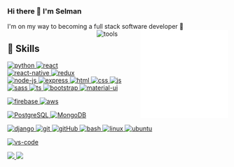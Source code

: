 ### Hi there 👋 I'm Selman
I'm on my way to becoming a full stack software developer 🌱
<img src="https://github.com/SelmanAyyildiz/SelmanAyyildiz/blob/main/React.gif" alt="react-native" width=200 height=200 align="right" position= "absolute" top=0 right=0>
<img src="/SelmanAyyildiz/SelmanAyyildiz/blob/main/tools.gif" alt="tools" width="100" height="100" align="right" style="max-width:100%;">
## 🚀 Skills
<p>
 <a href="#"> <img src="https://camo.githubusercontent.com/edbf0a154fb266da96cd1b5379eec350cff7ef072ba42ee003c713c321cb0ba8/68747470733a2f2f7777772e707974686f6e2e6f72672f7374617469632f696d672f707974686f6e2d6c6f676f2e706e67" alt="python" width="150" data-canonical-src="https://www.python.org/static/img/python-logo.png" style="max-width:100%;"> </a>  
 <a href="#"> <img src="https://camo.githubusercontent.com/82b8bbebc766d815a5e7a1ce3b1b255bc9ed509521722c37c27a724e16dcbc63/68747470733a2f2f63646e2e69636f6e2d69636f6e732e636f6d2f69636f6e73322f323431352f504e472f3531322f72656163745f6f726967696e616c5f776f72646d61726b5f6c6f676f5f69636f6e5f3134363337352e706e67" alt="react" width="50" data-canonical-src="https://cdn.icon-icons.com/icons2/2415/PNG/512/react_original_wordmark_logo_icon_146375.png" style="max-width:100%;"> </a> 
 <a href="#"> <img src="https://camo.githubusercontent.com/a43495a607efd1864aa2aef9005d7cd2ca5c329bc4a7ec1b3e405b330d3b8f1c/68747470733a2f2f7777772e706e676b69742e636f6d2f706e672f64657461696c2f3337332d333733383639315f72656163742d6e61746976652d7376672d7472616e73666f726d65722d616c6c6f77732d796f752d696d706f72742d7376672e706e67" alt="react-native" width="45" data-canonical-src="https://www.pngkit.com/png/detail/373-3738691_react-native-svg-transformer-allows-you-import-svg.png" style="max-width:100%;"> </a> 
 <a href="#"> <img src="https://camo.githubusercontent.com/0e620098c29671ceebe9dd8e6ebb1cabc0d568eb0d7921f88a8558ed227f48d8/68747470733a2f2f75706c6f61642e77696b696d656469612e6f72672f77696b6970656469612f636f6d6d6f6e732f342f34392f52656475782e706e67" alt="redux" height="50" data-canonical-src="https://upload.wikimedia.org/wikipedia/commons/4/49/Redux.png" style="max-width:100%;"> </a> 
 <a href="#"> <img src="https://camo.githubusercontent.com/a0bc61bb7817b092bcd10b156ebca578abb8683a17dad4dcbacf3c2f16c5240e/68747470733a2f2f63646e2e69636f6e2d69636f6e732e636f6d2f69636f6e73322f323431352f504e472f3531322f6e6f64656a735f6f726967696e616c5f6c6f676f5f69636f6e5f3134363431312e706e67" alt="node-js" height="50" data-canonical-src="https://cdn.icon-icons.com/icons2/2415/PNG/512/nodejs_original_logo_icon_146411.png" style="max-width:100%;"> </a> 
 <a href="#"> <img src="https://camo.githubusercontent.com/a95b30cf151657d308d13cac494bdaf91ae0977b226dd6537d6049971f33641b/68747470733a2f2f6d69726f2e6d656469756d2e636f6d2f6d61782f3837352f302a7231425447776f3963643849474e51512e6a706567" alt="express" height="50" data-canonical-src="https://miro.medium.com/max/875/0*r1BTGwo9cd8IGNQQ.jpeg" style="max-width:100%;"> </a> 
 <a href="#"> <img src="https://camo.githubusercontent.com/9c54308637c2bc0c5ad147eaad9d395580fed3588462e4d7c5ec2439e8b95faa/68747470733a2f2f7777772e666c617469636f6e2e636f6d2f7376672f7374617469632f69636f6e732f7376672f3931392f3931393832372e737667" alt="html" height="50" data-canonical-src="https://www.flaticon.com/svg/static/icons/svg/919/919827.svg" style="max-width:100%;"> </a> 
 <a href="#"> <img src="https://camo.githubusercontent.com/0d10b835c5cca1d709d8f9faff834acfcab97c53461ae78514b392930cf7d70d/68747470733a2f2f7777772e666c617469636f6e2e636f6d2f7376672f7374617469632f69636f6e732f7376672f3931392f3931393832362e737667" alt="css" height="50" data-canonical-src="https://www.flaticon.com/svg/static/icons/svg/919/919826.svg" style="max-width:100%;"> </a> 
 <a href="#"> <img src="https://camo.githubusercontent.com/d665435625c7b27b5616f4a59fd34de958c7ec69a7c15a73f1f7df9c4d29abc0/68747470733a2f2f63646e2e69636f6e2d69636f6e732e636f6d2f69636f6e73322f323130382f504e472f3531322f6a6176617363726970745f69636f6e5f3133303930302e706e67" alt="js" height="50" data-canonical-src="https://cdn.icon-icons.com/icons2/2108/PNG/512/javascript_icon_130900.png" style="max-width:100%;"> </a> 
 <a href="#"> <img src="https://camo.githubusercontent.com/ab747b62af88eb4ec43eade4e68bdf8a4983381203d654a76c974cddfaca0814/68747470733a2f2f7777772e666c617469636f6e2e636f6d2f7376672f7374617469632f69636f6e732f7376672f3931392f3931393833312e737667" alt="sass" height="50" data-canonical-src="https://www.flaticon.com/svg/static/icons/svg/919/919831.svg" style="max-width:100%;"> </a> 
 <a href="#"> <img src="https://camo.githubusercontent.com/9459919dbb96733b646225838d8f8afd4de336f3ea40b28005f9e49b0ca17d73/68747470733a2f2f7777772e666c617469636f6e2e636f6d2f7376672f7374617469632f69636f6e732f7376672f3931392f3931393833322e737667" alt="ts" height="50" data-canonical-src="https://www.flaticon.com/svg/static/icons/svg/919/919832.svg" style="max-width:100%;"> </a> 
 <a href="#"> <img src="https://camo.githubusercontent.com/d7e3eaf17315d119bfec4fdc4c99399e5eb924542ba61a5ca21cc0a30f5e2c54/68747470733a2f2f63646e2e69636f6e2d69636f6e732e636f6d2f69636f6e73322f323431352f504e472f3531322f626f6f7473747261705f706c61696e5f776f72646d61726b5f6c6f676f5f69636f6e5f3134363632302e706e67" alt="bootstrap" height="50" data-canonical-src="https://cdn.icon-icons.com/icons2/2415/PNG/512/bootstrap_plain_wordmark_logo_icon_146620.png" style="max-width:100%;"> </a> 
 <a href="#"> <img src="https://camo.githubusercontent.com/247d7cc55bb1a3ee0dcdb1b5e068a4e6e1f0e06ce1d544d5e8c7c24f5becb21e/68747470733a2f2f6d6174657269616c2d75692e636f6d2f7374617469632f6c6f676f5f7261772e737667" alt="material-ui" height="40" data-canonical-src="https://material-ui.com/static/logo_raw.svg" style="max-width:100%;"> </a> 
 
 <a href="#"> <img src="https://camo.githubusercontent.com/dd4b2422ed3bfc9da88c43d18550375c66f9584327dff7ecc19315ce50b96f07/68747470733a2f2f7777772e766563746f726c6f676f2e7a6f6e652f6c6f676f732f66697265626173652f66697265626173652d69636f6e2e737667" alt="firebase" height="50" data-canonical-src="https://www.vectorlogo.zone/logos/firebase/firebase-icon.svg" style="max-width:100%;"> </a>
 <a href="#"> <img src="https://camo.githubusercontent.com/189939c9a5c47446ad925f9789e7abdd8b2afd36148361c544173285890052ec/68747470733a2f2f6173736574732e7562756e74752e636f6d2f76312f38336666343230332d61777368702d73747269702d637573746f6d6572732e706e67" alt="aws" height="60" data-canonical-src="https://assets.ubuntu.com/v1/83ff4203-awshp-strip-customers.png" style="max-width:100%;"> </a>
 
 <a href="#"> <img src="https://camo.githubusercontent.com/133551795a35cb11f3936e70bad160a9cef8d7c38638f6e1c66367476f73ccfc/68747470733a2f2f7777772e766563746f726c6f676f2e7a6f6e652f6c6f676f732f706f737467726573716c2f706f737467726573716c2d617232312e737667" alt="PostgreSQL" height="50" data-canonical-src="https://www.vectorlogo.zone/logos/postgresql/postgresql-ar21.svg" style="max-width:100%;"> </a> 
 <a href="#"> <img src="https://camo.githubusercontent.com/51ab47b87f7b0b3dd0bf4e48ec5129ba7c5b5296e8e8b8c61d61a0018a753d3c/68747470733a2f2f7777772e766563746f726c6f676f2e7a6f6e652f6c6f676f732f6d6f6e676f64622f6d6f6e676f64622d617232312e737667" alt="MongoDB" height="50" data-canonical-src="https://www.vectorlogo.zone/logos/mongodb/mongodb-ar21.svg" style="max-width:100%;"> </a> 
 
 <a href="#"> <img src="https://camo.githubusercontent.com/f9cd33eb799f7f613a2ba7bbe31195ee73fed8c8f226a9e75b2685dbe7b57058/68747470733a2f2f63646e2e69636f6e2d69636f6e732e636f6d2f69636f6e73322f323431352f504e472f3531322f646a616e676f5f706c61696e5f6c6f676f5f69636f6e5f3134363535382e706e67" alt="django" height="70" data-canonical-src="https://cdn.icon-icons.com/icons2/2415/PNG/512/django_plain_logo_icon_146558.png" style="max-width:100%;"> </a> 
 <a href="#"> <img src="https://camo.githubusercontent.com/fbfcb9e3dc648adc93bef37c718db16c52f617ad055a26de6dc3c21865c3321d/68747470733a2f2f7777772e766563746f726c6f676f2e7a6f6e652f6c6f676f732f6769742d73636d2f6769742d73636d2d69636f6e2e737667" alt="git" height="50" data-canonical-src="https://www.vectorlogo.zone/logos/git-scm/git-scm-icon.svg" style="max-width:100%;"> </a> 
 <a href="#"> <img src="https://camo.githubusercontent.com/a3004cab9366159c1a3d09f640f985351cb17916aaf8b1e0eb91114ed80f1e05/68747470733a2f2f7777772e666c617469636f6e2e636f6d2f7376672f7374617469632f69636f6e732f7376672f3931392f3931393834372e737667" alt="gitHub" height="50" data-canonical-src="https://www.flaticon.com/svg/static/icons/svg/919/919847.svg" style="max-width:100%;"> </a> 
 <a href="#"> <img src="https://camo.githubusercontent.com/bbb327d6ba7708520eaafd13396fed64d73bf5df5c4cdd0ba03cf0843f7a9340/68747470733a2f2f7777772e766563746f726c6f676f2e7a6f6e652f6c6f676f732f676e755f626173682f676e755f626173682d69636f6e2e737667" alt="bash" height="50" data-canonical-src="https://www.vectorlogo.zone/logos/gnu_bash/gnu_bash-icon.svg" style="max-width:100%;"> </a> 
 <a href="#"> <img src="https://camo.githubusercontent.com/4cef8a3d9fb069b540662659d0468f597b50a97099a9dab81a2ba58d91a95a02/68747470733a2f2f75706c6f61642e77696b696d656469612e6f72672f77696b6970656469612f636f6d6d6f6e732f7468756d622f332f33352f5475782e7376672f32323570782d5475782e7376672e706e67" alt="linux" height="60" data-canonical-src="https://upload.wikimedia.org/wikipedia/commons/thumb/3/35/Tux.svg/225px-Tux.svg.png" style="max-width:100%;"> </a> 
 <a href="#"> <img src="https://camo.githubusercontent.com/fc29633d6daefb29edcdd5d9dd92a358a9944f085d9ecd0576a764effd8bba47/68747470733a2f2f7265732e636c6f7564696e6172792e636f6d2f63616e6f6e6963616c2f696d6167652f66657463682f665f6175746f2c715f6175746f2c666c5f73616e6974697a652c775f36302c685f36302f68747470733a2f2f6173736574732e7562756e74752e636f6d2f76312f63623365636562622d706963746f2d7562756e74752e737667" alt="ubuntu" height="50" data-canonical-src="https://res.cloudinary.com/canonical/image/fetch/f_auto,q_auto,fl_sanitize,w_60,h_60/https://assets.ubuntu.com/v1/cb3ecebb-picto-ubuntu.svg" style="max-width:100%;"> </a> 
 
 <a href="#"> <img src="https://camo.githubusercontent.com/1979a47caf89328f070a5a2b9d682a5b55763557cf8488e4521ac328370c02c3/68747470733a2f2f7777772e706e676974656d2e636f6d2f70696d67732f6d2f38302d3830303936385f7673636f64652d76697375616c2d73747564696f2d6c6f676f2d706e672d7472616e73706172656e742d706e672e706e67" alt="vs-code" height="50" data-canonical-src="https://www.pngitem.com/pimgs/m/80-800968_vscode-visual-studio-logo-png-transparent-png.png" style="max-width:100%;"> </a> 
 
 <a href="#"> <img src="https://camo.githubusercontent.com/e2b80487eca533c3bd739c4c9ca6873a11db351d69d23eff2abf16ca8f03efe1/68747470733a2f2f696d672e736869656c64732e696f2f62616467652f6a6972612d3165393066662e7376673f267374796c653d666f722d7468652d6261646765266c6f676f3d6a697261266c6f676f436f6c6f723d7768697465" height="40" data-canonical-src="https://img.shields.io/badge/jira-1e90ff.svg?&amp;style=for-the-badge&amp;logo=jira&amp;logoColor=white" style="max-width:100%;"> </a>
 <a href="#"> <img src="/SelmanAyyildiz/SelmanAyyildiz/blob/main/slack0.jpg" height="45" data-canonical-src="https://assets.brandfolder.com/pl546j-7le8zk-btwjnu/original/Slack_RGB.png" style="max-width:100%;"> </a>
</p>


<!--
**SelmanAyyildiz/SelmanAyyildiz** is a ✨ _special_ ✨ repository because its `README.md` (this file) appears on your GitHub profile.

Here are some ideas to get you started:

- 🔭 I’m currently working on ...
- 🌱 I’m currently learning ...
- 👯 I’m looking to collaborate on ...
- 🤔 I’m looking for help with ...
- 💬 Ask me about ...
- 📫 How to reach me: ...
- 😄 Pronouns: ...
- ⚡ Fun fact: ...
-->